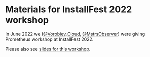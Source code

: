 # Materials for InstallFest 2022 workshop

In June 2022 we ([@Vorobiev_Cloud](https://twitter.com/Vorobiev_Cloud), [@MstrsObserver](https://twitter.com/MstrsObserver))
were giving Prometheus workshop at InstallFest 2022.

Please also see [slides for this workshop](https://tbd).
